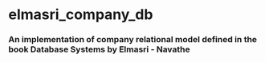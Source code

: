 # elmasri_company_db


### An implementation of company relational model defined in the book Database Systems by Elmasri - Navathe 